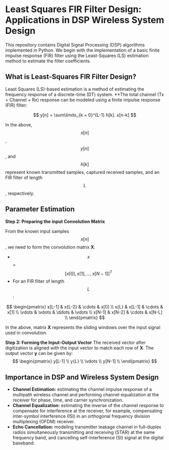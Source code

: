 # Least Squares FIR Filter Design: Applications in DSP Wireless System Design

This repository contains Digital Signal Processing (DSP) algorithms implemented in Python. We begin with the implementation of a basic finite impulse response (FIR) filter using the Least-Squares (LS) estimation method to estimate the filter coefficients.

## What is Least-Squares FIR Filter Design?
Least Squares (LS)-based estimation is a method of estimating the frequency response of a discrete-time (DT) system. 
**The total channel (Tx + Channel + Rx) response can be modeled using a finite impulse response (FIR) filter: 

$$     y[n] = \sum\limits_{k = 0}^{L-1} h[k]. x[n-k] $$

In the above, $$x[n]$$, $$y[n]$$, and $$h[k]$$ represent known transmitted samples, captured received samples, and an FIR filter of length $$L$$, respectively. 
## Parameter Estimation
**Step 2: Preparing the input Convolution Matrix**

From the known input samples $$x[n]$$, we need to form the convolution matrix **X**:
* $$x$$ = $$[x[0], x[1], ..., x[N-1]]^T$$
* For an FIR filter of length $$L$$:
  
$$
\begin{pmatrix}
  x[L-1] & x{L-2}  & \cdots  & x[0] \\
  x{L}   & x[L-1]  & \cdots  & x[1] \\
  \vdots & \vdots  & \ddots  & \vdots \\
  x[N-1] & x[N-2]  & \cdots  & x[N-L]  \\
\end{pmatrix}
$$

In the above, matrix **X** represents the sliding windows over the input signal used in convolution.

**Step 3: Forming the Input-Output Vector**
The received vector after digitization is aligned with the input vector to match each row of **X**. The output vector **y** can be given by:
$$
\begin{pmatrix}
  y[L-1] \\
  y{L}   \\
  \vdots \\
  y[N-1] \\
\end{pmatrix}
$$



## Importance in DSP and Wireless System Design
* **Channel Estimation:** estimating the channel impulse response of a multipath wireless channel and performing channel equalization at the receiver for phase, time, and carrier synchronization.
* **Channel Equalization:** estimating the inverse of the channel response to compensate for interference at the receiver, for example, compensating inter-symbol interference (ISI) in an orthogonal frequency division multiplexing (OFDM) receiver.
* **Echo Cancellation:** modeling transmitter leakage channel in full-duplex radios simultaneously transmitting and receiving (STAR) at the same frequency band, and cancelling self-interference (SI) signal at the digital baseband.
